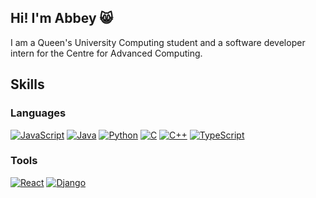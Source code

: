 ## Hi! I'm Abbey 😸

I am a Queen's University Computing student and a software developer intern for the Centre for Advanced Computing. 
## Skills
### Languages
[![JavaScript](https://img.shields.io/badge/javascript-black?style=for-the-badge&logo=javascript)]()
[![Java](https://img.shields.io/badge/java-black?style=for-the-badge&logo=openjdk)]()
[![Python](https://img.shields.io/badge/python-black?style=for-the-badge&logo=python)]()
[![C](https://img.shields.io/badge/C-black?style=for-the-badge&logo=c)]()
[![C++](https://img.shields.io/badge/C++-black?style=for-the-badge&logo=cplusplus)]()
[![TypeScript](https://img.shields.io/badge/typescript-black?style=for-the-badge&logo=typescript)]()


### Tools
[![React](https://img.shields.io/badge/react-black?style=for-the-badge&logo=react)]()
[![Django](https://img.shields.io/badge/django-black?style=for-the-badge&logo=django)]()





